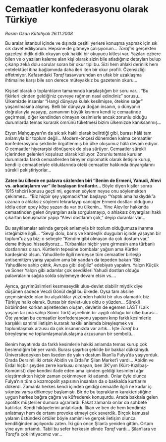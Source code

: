 # Cemaatler konfederasyonu olarak Türkiye

*Rasim Ozan Kütahyalı 26.11.2008*

<div class="taraf_structure_2col_1zq">
<div class="margen_n">



 <p>Bu aralar İstanbul içinde ve dışında çeşitli yerlere konuşma yapmak için sık sık davet ediliyorum. Hepsine de gitmeye çalışıyorum...<i> Taraf</i>’<i>ın</i> gerçekten gazeteyi didik didik okuyan çok hakiki bir okuyucu kitlesi var. Yazıları ezbere bilen ve o yazıları kaleme alan kişi olarak sizin bile atladığınız detayları bulup çıkarıp zekâ dolu sorular soran bir okur tipi bu. Sizi hem ahlaki derinlik hem entelektüel itina bağlamında daha ileri iten bir okur profili. Özensizliği affetmiyor. Kafasındaki <i>Taraf</i> tasavvurundan en ufak bir uzaklaşma ihtimaline karşı bile son derece müteyakkız bu gazetenin okuru... <br/><br/>Kişisel olarak o toplantıların tamamında karşılaştığım bir soru var... “Bu fikirleri içinden geldiğiniz çevreye rağmen nasıl edindiniz” sorusu... Ülkemizde insanlar “Hangi dünyaya kulak kesilmişse, ötekine sağır” yaşanılmasına alışmış. Belli bir dünyaya doğan insanın, o dünyanın doğrularıyla yaşayıp, zamanının büyük kısmını kendi iç cemaatinde geçirmesi, diğer kendinden olmayan kesimlerle ancak zorunlu olduğu durumlarda temas kurarak ömrünü tüketmesi bizim ülkemizde kanıksanmış... <br/><br/>Etyen Mahçupyan’ın da sık sık haklı olarak belirttiği gibi, burası hâlâ tam anlamıyla bir toplum değil... Modern-öncesi dönemden kalma cemaatler konfederasyonu şeklinde örgütlenmiş bir ülke oluşumuz hâlâ devam ediyor. O cemaatler hiyerarşisi dönüşerek de olsa sürüyor. Cemaatler sürekli içlerinden gelenleri koşulsuz olarak kolluyor. Zorunlu temas kurulan durumlarda farklı cemaatlerden bireyler diplomatik olarak iletişim kurup, kendi iç cemaatleriyle olduklarında öteki cemaatler hakkında önyargılarını sürekli pekiştiriyorlar...<b> <br/><br/>Zaten bu ülkede en palavra sözlerden biri “Benim de Ermeni, Yahudi, Alevi vs. arkadaşlarım var” ile başlayan tiratlardır... </b>Böyle diyen kişiler sonra 1915 tehciri konusu geçti mi, egemen söylem neyse onu söylemekten çekinmez... “Biz hiçbir şey yapmadık”tan başlayıp “Yaptık ama haklıydık”a uzanan o ahlaksız söylemi tekrarlayıp canciğer Ermeni dostları olduğunu iddia eden epey köşe yazarı da var bu ülkenin... Yine Aleviler hakkında cemaatinden gelen önyargıları asla sorgulamayıp, o ahlaksız önyargıları haklı çıkartan konuşmalar yapıp “Alevi dostlarım çok,” deyip duranlar var... <br/><br/>Bu sayıklamalar aslında gerçek anlamıyla bir toplum olduğumuza inanma isteğimizle ilgili... “Sevgi dolu, barış ve kardeşlik duyguları içinde yaşayan bir toplum”uz ya biz; o sebeple “Kendim gibi olmayan da çok dostum var,” deme ihtiyacı hissediyoruz... Türbanlılar hiçbir yere girmesin ama türbanlı dostlarımız olsun. Kürtlerin tepesine bombalar yağsın ama Kürtler kardeşimiz olsun. Yahudilerle ilgili nerdeyse tüm cemaatler birleşip antisemitizm yarışı yapalım ama bir yandan da tepeden bakan “Biz Yahudilere sahip çıktık, Avrupa gibi değiliz” edebiyatı yapalım. Yalçın Küçük ve Soner Yalçın gibi adamlar çok sevdikleri Yahudi dostları olduğu palavralarını sağda solda söylemeye devam etsin vs.... <br/><br/>Ayrıca, gayrimüslimleri kesmeseydik ulus-devlet olabilir miydik diye düşünen sadece Vecdi Gönül değil bu ülkede. Oysa tam aksine geçmişimizde olan bu alçaklıklar yüzünden hakiki bir ulus olamadık biz Türkiye halkı olarak. Burası bir devlet-ulus oldu o yüzden... Sürekli birbirinden korkan aşiretlerden oluşan, devletin de egemen LAST (Laik yaşam tarzına sahip Sünni Türk) aşiretinin bir aygıtı olduğu bir ülke burası... Öte yandan bu cemaatler konfederasyonu yapısını kırıp farklı kesimlerle karşılıklı samimi iletişim kurarak hakiki anlamda bireyleşmek ve toplumlaşmak arzusu da çok insanımızda var artık... İşte <i>Taraf</i> bu bireyleşme ve toplumlaşma/uluslaşma arzusunun bir sembolü... <br/><br/>Benim hayatımda da farklı kesimlerle hakiki anlamda temas kurup çok beslendiğim bir yer vardı. Burası şaşırtıcı şekilde bir bakkal dükkânıydı. Üniversitedeyken ben liseden de yakın dostum İlkan’la Fulya’da yaşıyorduk. Orada Dersimli iki ortak Abidin ve Erdal’ın Şilan Market’i vardı... Abidin ve Erdal hiçbir şeyden zerre korkusu olmayan, ben 3K’yım (Kürt-Kızılbaş-Komünist) diye kendini ifade eden ama içinden geldiği kesimleri ağır eleştirmekten hiçbir zaman çekinmeyen iki adamdı. Onlar öyle olunca Fulya’nın tüm o kozmopolit yapısının insanları da o bakkalda kurtlarını dökerdi. Zamanla herkes kendi içinden geldiği cemaatle ilgili ne kadar iç sıkıntısı varsa dökmeye başlamıştı. Bir de bu toprakların karakteristiğine uygun herkes bağıra çağıra ve küfrederek konuşurdu. Arada bakkala gelen apolitik müşteriler dumura uğrarlardı. Fakat zamanla onlar da sohbete katılırlar. Kendi hikâyelerini anlatırlardı. İlkan ve ben de hem kendimizi anlatmayı hem de ortamı provoke etmeyi çok severdik. Birçok kamusal yalanın üstündeki örtüler böyle samimi ve gerçek iletişim olunca kendiliğinden açılıyordu zaten. İki gün önce Şilan’a yeniden gittim. Ortam yine aynı ortamdı. Tabii bu sefer herkesin elinde <i>Taraf</i> vardı... Şilan’lara ve <i>Taraf</i>’a çok ihtiyacımız var...</p>

<br/>


<div id="taraf_not">
</div>

</div>


</div>
